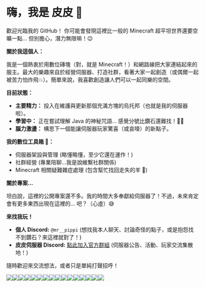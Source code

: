 # 嗨，我是 皮皮 👋

歡迎光臨我的 GitHub！ 你可能會發現這裡比一般的 Minecraft 超平坦世界還要空曠一點... 但別擔心，潛力無限嘛！😉

**關於我這個人：**

我是一個熱衷於用數位磚塊（對，就是 Minecraft！）和網路線把大家連結起來的服主。最大的樂趣來自於經營伺服器、打造社群，看著大家一起創造（或偶爾一起被苦力怕炸飛💥）。簡單來說，我喜歡創造讓人們可以一起同樂的空間。

**目前狀態：**

*   **主要精力：** 投入在維護與更新那個充滿方塊的烏托邦（也就是我的伺服器啦）。
*   **學習中：** 正在嘗試理解 Java 的神秘咒語... 感覺分號比鑽石還難找！😵‍💫
*   **腦力激盪：** 構思下一個能讓伺服器玩家驚喜（或哀嚎）的新點子。

**我的數位工具箱 🧰：**

*   伺服器架設與管理 (略懂略懂，至少它還在運作！)
*   社群經營 (專業陪聊...我是說維繫社群關係)
*   Minecraft 相關疑難雜症處理 (包含幫忙找回走失的羊 🐑)

**關於專案...**

坦白說，這裡的公開專案還不多。我的時間大多奉獻給伺服器了！不過，未來肯定會有更多東西出現在這裡的... 吧？（心虛）😅

**來找我玩！**

*   **個人 Discord:** `@mr__pippi` (想找我本人聊天、討論奇怪的點子，或是抱怨找不到鑽石？來這裡就對了！)
*   **皮皮伺服器 Discord:** [點此加入官方群組](https://discord.gg/8PXASYxbS4) (伺服器公告、活動、玩家交流集散地！)

隨時歡迎來交流想法，或者只是單純打聲招呼！

![](https://media.discordapp.net/attachments/949330608247668849/1365628887580807239/amethyst_block.png?ex=68169242&is=681540c2&hm=41cd25a950d66786ab795c825069ece82861d3d03399f51177a8aaef3066287b&=&format=webp&quality=lossless)![](https://media.discordapp.net/attachments/949330608247668849/1365628887580807239/amethyst_block.png?ex=68169242&is=681540c2&hm=41cd25a950d66786ab795c825069ece82861d3d03399f51177a8aaef3066287b&=&format=webp&quality=lossless)![](https://media.discordapp.net/attachments/949330608247668849/1365628887580807239/amethyst_block.png?ex=68169242&is=681540c2&hm=41cd25a950d66786ab795c825069ece82861d3d03399f51177a8aaef3066287b&=&format=webp&quality=lossless)![](https://media.discordapp.net/attachments/949330608247668849/1365628887580807239/amethyst_block.png?ex=68169242&is=681540c2&hm=41cd25a950d66786ab795c825069ece82861d3d03399f51177a8aaef3066287b&=&format=webp&quality=lossless)![](https://cdn.discordapp.com/attachments/949330608247668849/1365628887911895100/budding_amethyst.png?ex=680e0083&is=680caf03&hm=987d25b59fcef272732d2228019cb9c3ebad17a6af6f6e6bc74d35ab847f195d&)![](https://media.discordapp.net/attachments/949330608247668849/1365628887580807239/amethyst_block.png?ex=68169242&is=681540c2&hm=41cd25a950d66786ab795c825069ece82861d3d03399f51177a8aaef3066287b&=&format=webp&quality=lossless)![](https://cdn.discordapp.com/attachments/949330608247668849/1365628887580807239/amethyst_block.png?ex=680e0082&is=680caf02&hm=e650cdfec74bb56b469a898e135e088c688cbb6e5f694dd5b3f8328e7f356ede&)![](https://cdn.discordapp.com/attachments/949330608247668849/1365628887911895100/budding_amethyst.png?ex=680e0083&is=680caf03&hm=987d25b59fcef272732d2228019cb9c3ebad17a6af6f6e6bc74d35ab847f195d&)![](https://cdn.discordapp.com/attachments/949330608247668849/1365628887911895100/budding_amethyst.png?ex=680e0083&is=680caf03&hm=987d25b59fcef272732d2228019cb9c3ebad17a6af6f6e6bc74d35ab847f195d&)![](https://cdn.discordapp.com/attachments/949330608247668849/1365628887580807239/amethyst_block.png?ex=680e0082&is=680caf02&hm=e650cdfec74bb56b469a898e135e088c688cbb6e5f694dd5b3f8328e7f356ede&)![](https://cdn.discordapp.com/attachments/949330608247668849/1365628887580807239/amethyst_block.png?ex=680e0082&is=680caf02&hm=e650cdfec74bb56b469a898e135e088c688cbb6e5f694dd5b3f8328e7f356ede&)![](https://cdn.discordapp.com/attachments/949330608247668849/1365628887580807239/amethyst_block.png?ex=680e0082&is=680caf02&hm=e650cdfec74bb56b469a898e135e088c688cbb6e5f694dd5b3f8328e7f356ede&)![](https://cdn.discordapp.com/attachments/949330608247668849/1365628887580807239/amethyst_block.png?ex=680e0082&is=680caf02&hm=e650cdfec74bb56b469a898e135e088c688cbb6e5f694dd5b3f8328e7f356ede&)![](https://media.discordapp.net/attachments/949330608247668849/1365628887580807239/amethyst_block.png?ex=68169242&is=681540c2&hm=41cd25a950d66786ab795c825069ece82861d3d03399f51177a8aaef3066287b&=&format=webp&quality=lossless)![](https://media.discordapp.net/attachments/949330608247668849/1365628887580807239/amethyst_block.png?ex=68169242&is=681540c2&hm=41cd25a950d66786ab795c825069ece82861d3d03399f51177a8aaef3066287b&=&format=webp&quality=lossless)![](https://media.discordapp.net/attachments/949330608247668849/1365628887580807239/amethyst_block.png?ex=68169242&is=681540c2&hm=41cd25a950d66786ab795c825069ece82861d3d03399f51177a8aaef3066287b&=&format=webp&quality=lossless)
